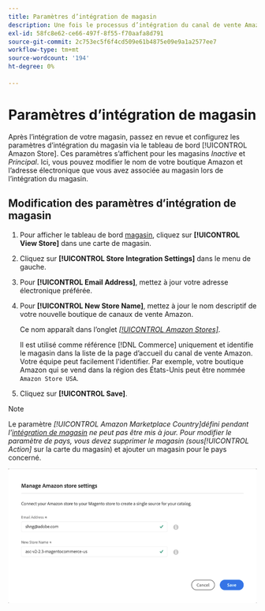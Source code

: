 ```yaml
---
title: Paramètres d’intégration de magasin
description: Une fois le processus d’intégration du canal de vente Amazon terminé, passez en revue et configurez les paramètres d’intégration du magasin via le tableau de bord [!UICONTROL Amazon Store]
exl-id: 58fc8e62-ce66-497f-8f55-f70aafa8d791
source-git-commit: 2c753ec5f6f4cd509e61b4875e09e9a1a2577ee7
workflow-type: tm+mt
source-wordcount: '194'
ht-degree: 0%

---
```


# Paramètres d’intégration de magasin

Après l’intégration de votre magasin, passez en revue et configurez les paramètres d’intégration du magasin via le tableau de bord [!UICONTROL Amazon Store]. Ces paramètres s’affichent pour les magasins *Inactive* et *Principal*. Ici, vous pouvez modifier le nom de votre boutique Amazon et l’adresse électronique que vous avez associée au magasin lors de l’intégration du magasin.

## Modification des paramètres d’intégration de magasin

1. Pour afficher le tableau de bord [magasin](./amazon-store-dashboard.md), cliquez sur **[!UICONTROL View Store]** dans une carte de magasin.

1. Cliquez sur **[!UICONTROL Store Integration Settings]** dans le menu de gauche.

1. Pour **[!UICONTROL Email Address]**, mettez à jour votre adresse électronique préférée.

1. Pour **[!UICONTROL New Store Name]**, mettez à jour le nom descriptif de votre nouvelle boutique de canaux de vente Amazon.

   Ce nom apparaît dans l’onglet [_[!UICONTROL Amazon Stores]_](./managing-stores.md).

   Il est utilisé comme référence [!DNL Commerce] uniquement et identifie le magasin dans la liste de la page d’accueil du canal de vente Amazon. Votre équipe peut facilement l&#39;identifier. Par exemple, votre boutique Amazon qui se vend dans la région des États-Unis peut être nommée `Amazon Store USA`.

1. Cliquez sur **[!UICONTROL Save]**.

>[!NOTE]
>
>Le paramètre _[!UICONTROL Amazon Marketplace Country]_défini pendant l’[intégration de magasin](./store-integration.md) ne peut pas être mis à jour. Pour modifier le paramètre de pays, vous devez supprimer le magasin (sous_[!UICONTROL Action]_ sur la carte du magasin) et ajouter un magasin pour le pays concerné.

![Paramètres d’intégration de magasin](assets/amazon-store-settings.png)
